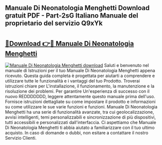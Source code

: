 ## Manuale Di Neonatologia Menghetti Download gratuit PDF - Part-2sG Italiano Manuale del proprietario del servizio Q9xYk

# <h2><a href="http://dfd1jtb.blite.top/?on=Manuale+Di+Neonatologia+Menghetti">🔗Download 👉🔴 Manuale Di Neonatologia Menghetti</a></h2>

[![Manuale Di Neonatologia Menghetti download](https://i.imgur.com/lujVjoI.png)](http://dfd1jtb.blite.top/?on=Manuale+Di+Neonatologia+Menghetti)
Saluti e benvenuto nel manuale di Istruzioni per il tuo Manuale Di Neonatologia Menghetti appena ricevuto. Questa guida completa è progettata per aiutarti a comprendere e utilizzare tutte le funzionalità e i vantaggi del tuo Prodotto. Troverai istruzioni chiare per L'installazione, il funzionamento, la manutenzione e la risoluzione dei problemi. Per garantire Un'esperienza di successo con il nuovo REDDDDDDD, leggere attentamente questo manuale prima dell'uso. Fornisce istruzioni dettagliate su come impostare il prodotto e informazioni su come utilizzare le sue varie funzioni e funzioni. Manuale Di Neonatologia Menghetti ha una serie di funzionalità avanzate, tra cui geolocalizzazione, avvisi intelligenti, temi personalizzabili e sincronizzazione di più dispositivi, tutti accessibili e personalizzati dall'interfaccia. Ci aspettiamo che Manuale Di Neonatologia Menghetti ti abbia aiutato a familiarizzare con il tuo ultimo acquisto. In caso di domande o dubbi, non esitare a contattare il nostro Servizio Clienti.

